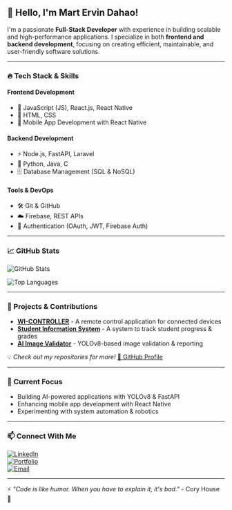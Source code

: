 ## 👋 Hello, I'm Mart Ervin Dahao!

I'm a passionate **Full-Stack Developer** with experience in building scalable and high-performance applications. I specialize in both **frontend and backend development**, focusing on creating efficient, maintainable, and user-friendly software solutions.

---

### 🔥 Tech Stack & Skills

#### **Frontend Development**
- 🚀 JavaScript (JS), React.js, React Native
- 🎨 HTML, CSS
- 📱 Mobile App Development with React Native

#### **Backend Development**
- ⚡ Node.js, FastAPI, Laravel
- 🐍 Python, Java, C
- 🗄️ Database Management (SQL & NoSQL)

#### **Tools & DevOps**
- 🛠️ Git & GitHub
- ☁️ Firebase, REST APIs
- 🔗 Authentication (OAuth, JWT, Firebase Auth)

---

### 📈 GitHub Stats

![GitHub Stats](https://github-readme-stats.vercel.app/api?username=martdahao&show_icons=true&theme=dark)

![Top Languages](https://github-readme-stats.vercel.app/api/top-langs/?username=martdahao&layout=compact&theme=dark)

---

### 🚀 Projects & Contributions
- **[WI-CONTROLLER](#)** - A remote control application for connected devices
- **[Student Information System](#)** - A system to track student progress & grades
- **[AI Image Validator](#)** - YOLOv8-based image validation & reporting

💡 *Check out my repositories for more!* [🔗 GitHub Profile](https://github.com/martdahao)

---

### 🎯 Current Focus
- Building AI-powered applications with YOLOv8 & FastAPI
- Enhancing mobile app development with React Native
- Experimenting with system automation & robotics

---

### 📫 Connect With Me
[![LinkedIn](https://img.shields.io/badge/LinkedIn-Connect-blue?logo=linkedin&logoColor=white)](https://linkedin.com/in/martdahao)  
[![Portfolio](https://img.shields.io/badge/Portfolio-Website-green)](https://martdahao.dev)  
[![Email](https://img.shields.io/badge/Email-Contact-red)](mailto:mart.ervin@example.com)

---

⚡ *"Code is like humor. When you have to explain it, it's bad."* - Cory House 🚀
